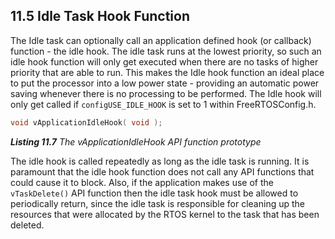 ## 11.5 Idle Task Hook Function

The Idle task can optionally call an application defined hook (or callback) function - the idle hook. 
The idle task runs at the lowest priority, so such an idle hook function will only get executed when 
there are no tasks of higher priority that are able to run. This makes the Idle hook function an ideal 
place to put the processor into a low power state - providing an automatic power saving whenever there 
is no processing to be performed. The Idle hook will only get called if `configUSE_IDLE_HOOK` is set 
to 1 within FreeRTOSConfig.h.

<a name="list11.7" title="Listing 11.7 The vApplicationIdleHook API function prototype"></a>

```c
void vApplicationIdleHook( void );
```
***Listing 11.7*** *The vApplicationIdleHook API function prototype*


The idle hook is called repeatedly as long as the idle task is running. It is paramount that the idle 
hook function does not call any API functions that could cause it to block. Also, if the application 
makes use of the `vTaskDelete()` API function then the idle task hook must be allowed to periodically 
return, since the idle task is responsible for cleaning up the resources that were allocated by the RTOS 
kernel to the task that has been deleted.